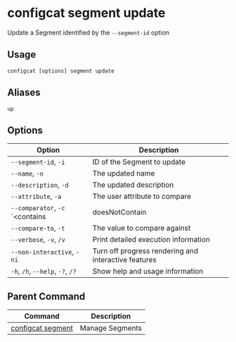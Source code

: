 # configcat segment update
Update a Segment identified by the `--segment-id` option
## Usage
```
configcat [options] segment update
```
## Aliases
`up`
## Options
| Option | Description |
| ------ | ----------- |
| `--segment-id`, `-i` | ID of the Segment to update |
| `--name`, `-n` | The updated name |
| `--description`, `-d` | The updated description |
| `--attribute`, `-a` | The user attribute to compare |
| `--comparator`, `-c` `<contains|doesNotContain|isNotOneOf|isOneOf|numberDoesNotEqual|numberEquals|numberGreater|numberGreaterOrEquals|numberLess|numberLessOrEquals|semVerGreater|semVerGreaterOrEquals|semVerIsNotOneOf|semVerIsOneOf|semVerLess|semVerLessOrEquals|sensitiveIsNotOneOf|sensitiveIsOneOf>` | The comparison operator |
| `--compare-to`, `-t` | The value to compare against |
| `--verbose`, `-v`, `/v` | Print detailed execution information |
| `--non-interactive`, `-ni` | Turn off progress rendering and interactive features |
| `-h`, `/h`, `--help`, `-?`, `/?` | Show help and usage information |
## Parent Command
| Command | Description |
| ------ | ----------- |
| [configcat segment](configcat-segment.md) | Manage Segments |
